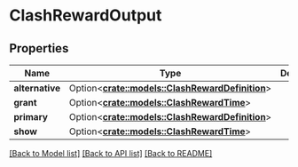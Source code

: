 # ClashRewardOutput

## Properties

Name | Type | Description | Notes
------------ | ------------- | ------------- | -------------
**alternative** | Option<[**crate::models::ClashRewardDefinition**](ClashRewardDefinition.md)> |  | [optional]
**grant** | Option<[**crate::models::ClashRewardTime**](ClashRewardTime.md)> |  | [optional]
**primary** | Option<[**crate::models::ClashRewardDefinition**](ClashRewardDefinition.md)> |  | [optional]
**show** | Option<[**crate::models::ClashRewardTime**](ClashRewardTime.md)> |  | [optional]

[[Back to Model list]](../README.md#documentation-for-models) [[Back to API list]](../README.md#documentation-for-api-endpoints) [[Back to README]](../README.md)


